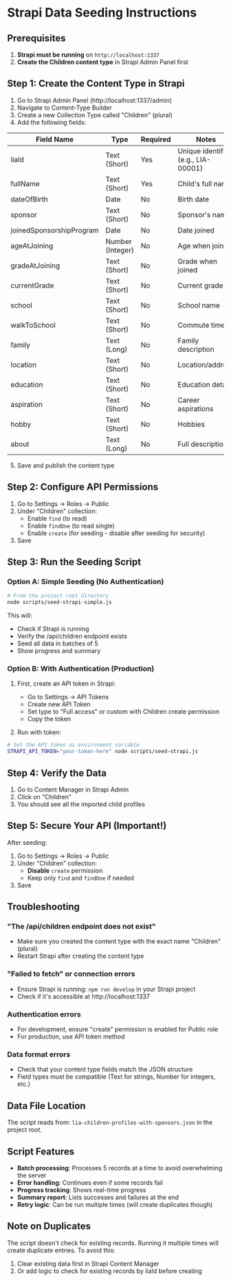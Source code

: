 # Strapi Data Seeding Instructions

## Prerequisites

1. **Strapi must be running** on `http://localhost:1337`
2. **Create the Children content type** in Strapi Admin Panel first

## Step 1: Create the Content Type in Strapi

1. Go to Strapi Admin Panel (http://localhost:1337/admin)
2. Navigate to Content-Type Builder
3. Create a new Collection Type called "Children" (plural)
4. Add the following fields:

| Field Name | Type | Required | Notes |
|------------|------|----------|-------|
| liaId | Text (Short) | Yes | Unique identifier (e.g., LIA-00001) |
| fullName | Text (Short) | Yes | Child's full name |
| dateOfBirth | Date | No | Birth date |
| sponsor | Text (Short) | No | Sponsor's name |
| joinedSponsorshipProgram | Date | No | Date joined |
| ageAtJoining | Number (Integer) | No | Age when joined |
| gradeAtJoining | Text (Short) | No | Grade when joined |
| currentGrade | Text (Short) | No | Current grade |
| school | Text (Short) | No | School name |
| walkToSchool | Text (Short) | No | Commute time |
| family | Text (Long) | No | Family description |
| location | Text (Short) | No | Location/address |
| education | Text (Short) | No | Education details |
| aspiration | Text (Short) | No | Career aspirations |
| hobby | Text (Short) | No | Hobbies |
| about | Text (Long) | No | Full description |

5. Save and publish the content type

## Step 2: Configure API Permissions

1. Go to Settings → Roles → Public
2. Under "Children" collection:
   - Enable `find` (to read)
   - Enable `findOne` (to read single)
   - Enable `create` (for seeding - disable after seeding for security)
3. Save

## Step 3: Run the Seeding Script

### Option A: Simple Seeding (No Authentication)

```bash
# From the project root directory
node scripts/seed-strapi-simple.js
```

This will:
- Check if Strapi is running
- Verify the /api/children endpoint exists
- Seed all data in batches of 5
- Show progress and summary

### Option B: With Authentication (Production)

1. First, create an API token in Strapi:
   - Go to Settings → API Tokens
   - Create new API Token
   - Set type to "Full access" or custom with Children create permission
   - Copy the token

2. Run with token:
```bash
# Set the API token as environment variable
STRAPI_API_TOKEN="your-token-here" node scripts/seed-strapi.js
```

## Step 4: Verify the Data

1. Go to Content Manager in Strapi Admin
2. Click on "Children"
3. You should see all the imported child profiles

## Step 5: Secure Your API (Important!)

After seeding:
1. Go to Settings → Roles → Public
2. Under "Children" collection:
   - **Disable** `create` permission
   - Keep only `find` and `findOne` if needed
3. Save

## Troubleshooting

### "The /api/children endpoint does not exist"
- Make sure you created the content type with the exact name "Children" (plural)
- Restart Strapi after creating the content type

### "Failed to fetch" or connection errors
- Ensure Strapi is running: `npm run develop` in your Strapi project
- Check if it's accessible at http://localhost:1337

### Authentication errors
- For development, ensure "create" permission is enabled for Public role
- For production, use API token method

### Data format errors
- Check that your content type fields match the JSON structure
- Field types must be compatible (Text for strings, Number for integers, etc.)

## Data File Location

The script reads from: `lia-children-profiles-with-sponsors.json` in the project root.

## Script Features

- **Batch processing**: Processes 5 records at a time to avoid overwhelming the server
- **Error handling**: Continues even if some records fail
- **Progress tracking**: Shows real-time progress
- **Summary report**: Lists successes and failures at the end
- **Retry logic**: Can be run multiple times (will create duplicates though)

## Note on Duplicates

The script doesn't check for existing records. Running it multiple times will create duplicate entries. To avoid this:
1. Clear existing data first in Strapi Content Manager
2. Or add logic to check for existing records by liaId before creating